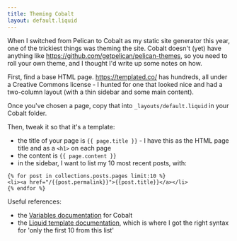 ```yaml
---
title: Theming Cobalt
layout: default.liquid
---
```


When I switched from Pelican to Cobalt as my static site generator this year, one of the trickiest things was theming the site. Cobalt doesn't (yet) have anything like <https://github.com/getpelican/pelican-themes>, so you need to roll your own theme, and I thought I'd write up some notes on how.

First, find a base HTML page. <https://templated.co/> has hundreds, all under a Creative Commons license - I hunted for one that looked nice and had a two-column layout (with a thin sidebar and some main content).

Once you've chosen a page, copy that into `_layouts/default.liquid` in your Cobalt folder.

Then, tweak it so that it's a template:

- the title of your page is `{{ page.title }}` - I have this as the HTML page title and as a `<h1>` on each page
- the content is `{{ page.content }}`
- in the sidebar, I want to list my 10 most recent posts, with:

```
{% for post in collections.posts.pages limit:10 %}
<li><a href="/{{post.permalink}}">{{post.title}}</a></li>
{% endfor %}
```

Useful references:

- the [Variables documentation](http://cobalt-org.github.io/docs/variables/) for Cobalt
- the [Liquid template documentation](https://shopify.github.io/liquid/tags/iteration/), which is where I got the right syntax for 'only the first 10 from this list'

